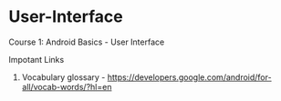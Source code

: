 # User-Interface
Course 1: Android Basics - User Interface

Impotant Links

1) Vocabulary glossary - https://developers.google.com/android/for-all/vocab-words/?hl=en
